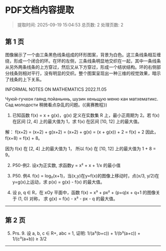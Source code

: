 # PDF文档内容提取
> 提取时间: 2025-09-19 15:04:53
> 总页数: 2
> 处理页数: 2

## 第 1 页

图像展示了一个由三条黑色线条组成的环形图案，背景为白色。这三条线条相互缠绕，形成一个闭合的环。在环的左侧，三条线条明显地交织在一起，其中一条线条从另外两条线条的上方穿过，然后又从下方穿过，形成一个结状结构。环的右侧部分线条则相对平行，没有明显的交织。整个图案呈现出一种三维的视觉效果，暗示了线条的上下关系。

INFORMAL NOTES ON
MATHEMATICS
2022.11.05

Чуюй-гучхон гаянд пойаньннь, шузин хеньщую меню кан матхематикс. Сад молодости
稍微看点杂乱的问题。(《奥赛教程》)

1. 已知函数 f(x) = x + g(x)，g(x) 定义在实数集 R 上，最小正周期为 2。若 f(x) 在区间 [2, 4] 上的最大值为 1，求 f(x) 在区间 [10, 12] 上的最大值。

解：
f(x+2) = (x+2) + g(x+2) = (x+2) + g(x) = (x + g(x)) + 2 = f(x) + 2
因此，f(x+8) = f(x) + 8。

因为 f(x) 在 [2, 4] 上的最大值为 1，
所以 f(x) 在 [10, 12] 上的最大值为 1 + 8 = 9。

2. P50-例2. 设x为正实数, 求函数y = x² + x + 1/x 的最小值

3. P50. 例4. f(x) = log₂(x+1)，当(x,y)在y=f(x)的图像上移动时，点(x/3, y/2)在y=g(x)上运动，求 p(x) = g(x) - f(x) 的最大值。

4. 设 p, q ∈ R，在 xOy 平面中，函数 f(x) = x³ + px² + (p+q)x + q+1 的图像关于 (1, 0) 对称，
求 g(x) = f(x) - x³ - px - q 的最大值。

---

## 第 2 页

5. Prs. 9. 设 a, b, c ∈ R+, abc = 1, 证明:
1/(a³(b+c)) + 1/(b³(a+c)) + 1/(c³(a+b)) ≥ 3/2

---

